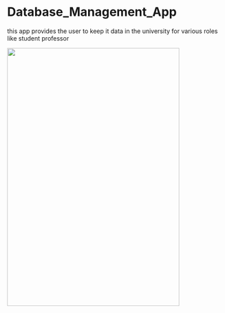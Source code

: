 # Database_Management_App
this app provides the user to keep it data in the university for various roles like student professor

<img src="https://user-images.githubusercontent.com/112893713/211130848-036e78bd-eac9-42a7-a7a3-b41ec1f8c0d0.jpg" width="400" height="600">
